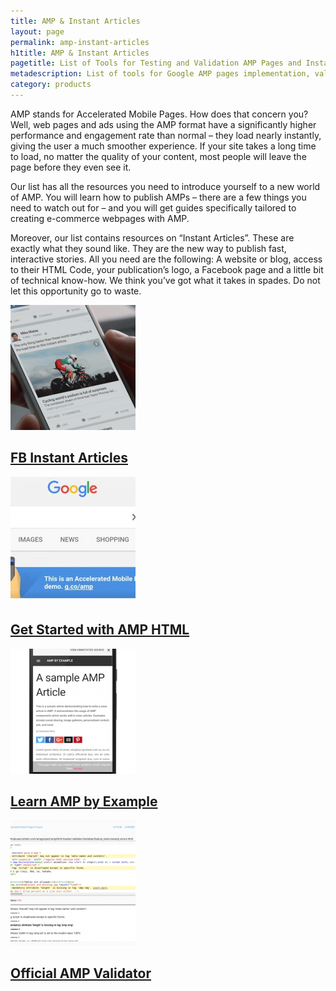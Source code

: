 ```yaml
---
title: AMP & Instant Articles
layout: page
permalink: amp-instant-articles
h1title: AMP & Instant Articles
pagetitle: List of Tools for Testing and Validation AMP Pages and Instant Articles
metadescription: List of tools for Google AMP pages implementation, validation, and testing. Best guides for AMP &amp; Instant Articles updated for 2019.
category: products
---
```

AMP stands for Accelerated Mobile Pages. How does that concern you? Well, web pages and ads using the AMP format have a significantly higher performance and engagement rate than normal – they load nearly instantly, giving the user a much smoother experience. If your site takes a long time to load, no matter the quality of your content, most people will leave the page before they even see it.

Our list has all the resources you need to introduce yourself to a new world of AMP. You will learn how to publish AMPs – there are a few things you need to watch out for – and you will get guides specifically tailored to creating e-commerce webpages with AMP.

Moreover, our list contains resources on “Instant Articles”. These are exactly what they sound like. They are the new way to publish fast, interactive stories. All you need are the following: A website or blog, access to their HTML Code, your publication’s logo, a Facebook page and a little bit of technical know-how. We think you’ve got what it takes in spades. Do not let this opportunity go to waste.
<article class="resource">
<div class="resource__thumb"><img class="attachment-post-thumbnail size-post-thumbnail wp-post-image" src="/wp-content/uploads/2016/12/fb-instant-articles-200x200.gif" alt="" width="200" height="200" /></div>
<div class="resource__info">
<h2 class="h2 category-title"><a href="https://developers.facebook.com/docs/instant-articles?ref=curatedseotools.com" target="_blank class=">FB Instant Articles</a></h2>
</div>
</article><article class="resource">
<div class="resource__thumb"><img class="attachment-post-thumbnail size-post-thumbnail wp-post-image" src="/wp-content/uploads/2016/12/get-started-with-amp-html-200x200.jpg" alt="" width="200" height="200" /></div>
<div class="resource__info">
<h2 class="h2 category-title"><a href="https://www.ampproject.org/?ref=curatedseotools.com" target="_blank class=">Get Started with AMP HTML</a></h2>
</div>
</article><article class="resource">
<div class="resource__thumb"><img class="attachment-post-thumbnail size-post-thumbnail wp-post-image" src="/wp-content/uploads/2016/12/learn-amp-by-example-200x200.png" alt="" width="200" height="200" /></div>
<div class="resource__info">
<h2 class="h2 category-title"><a href="https://ampbyexample.com/?ref=curatedseotools.com" target="_blank class=">Learn AMP by Example</a></h2>
</div>
</article><article class="resource">
<div class="resource__thumb"><img class="attachment-post-thumbnail size-post-thumbnail wp-post-image" src="/wp-content/uploads/2016/12/official-amp-validator-200x200.png" alt="" width="200" height="200" /></div>
<div class="resource__info">
<h2 class="h2 category-title"><a href="https://validator.ampproject.org/?ref=curatedseotools.com" target="_blank class=">Official AMP Validator</a></h2>
</div>
</article>
